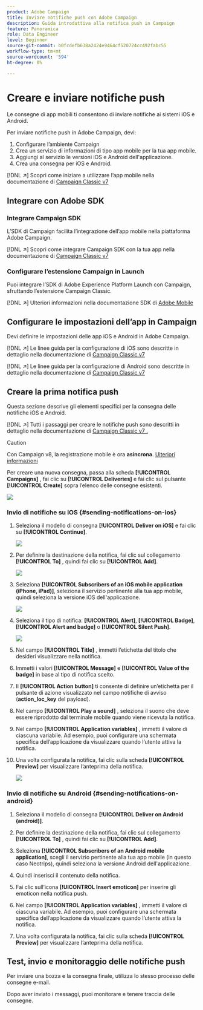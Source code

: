 ```yaml
---
product: Adobe Campaign
title: Inviare notifiche push con Adobe Campaign
description: Guida introduttiva alla notifica push in Campaign
feature: Panoramica
role: Data Engineer
level: Beginner
source-git-commit: b0fcdefb638a2424e9464cf520724cc492fabc55
workflow-type: tm+mt
source-wordcount: '594'
ht-degree: 0%

---
```


# Creare e inviare notifiche push

Le consegne di app mobili ti consentono di inviare notifiche ai sistemi iOS e Android.

Per inviare notifiche push in Adobe Campaign, devi:

1. Configurare l’ambiente Campaign
1. Crea un servizio di informazioni di tipo app mobile per la tua app mobile.
1. Aggiungi al servizio le versioni iOS e Android dell&#39;applicazione.
1. Crea una consegna per iOS e Android.

[!DNL :arrow_upper_right:] Scopri come iniziare a utilizzare l’app mobile nella documentazione di  [Campaign Classic v7](https://experienceleague.adobe.com/docs/campaign-classic/using/sending-messages/sending-push-notifications/about-mobile-app-channel.html)

## Integrare con Adobe SDK

### Integrare Campaign SDK

L’SDK di Campaign facilita l’integrazione dell’app mobile nella piattaforma Adobe Campaign.

[!DNL :arrow_upper_right:] Scopri come integrare Campaign SDK con la tua app nella documentazione di  [Campaign Classic v7](https://experienceleague.adobe.com/docs/campaign-classic/using/sending-messages/sending-push-notifications/integrating-campaign-sdk-into-the-mobile-application.html?lang=en#loading-campaign-sdk)

### Configurare l’estensione Campaign in Launch

Puoi integrare l’SDK di Adobe Experience Platform Launch con Campaign, sfruttando l’estensione Campaign Classic.

[!DNL :arrow_upper_right:] Ulteriori informazioni nella documentazione SDK di  [Adobe Mobile](https://aep-sdks.gitbook.io/docs/using-mobile-extensions/adobe-campaignclassic)

## Configurare le impostazioni dell’app in Campaign

Devi definire le impostazioni delle app iOS e Android in Adobe Campaign.

[!DNL :arrow_upper_right:] Le linee guida per la configurazione di iOS sono descritte in dettaglio nella documentazione di  [Campaign Classic v7](https://experienceleague.adobe.com/docs/campaign-classic/using/sending-messages/sending-push-notifications/configure-the-mobile-app/configuring-the-mobile-application.html?lang=en#sending-messages)

[!DNL :arrow_upper_right:] Le linee guida per la configurazione di Android sono descritte in dettaglio nella documentazione di  [Campaign Classic v7](https://experienceleague.adobe.com/docs/campaign-classic/using/sending-messages/sending-push-notifications/configure-the-mobile-app/configuring-the-mobile-application-android.html?lang=en#sending-messages)

## Creare la prima notifica push

Questa sezione descrive gli elementi specifici per la consegna delle notifiche iOS e Android.

[!DNL :arrow_upper_right:] Tutti i passaggi per creare le notifiche push sono descritti in dettaglio nella documentazione di  [Campaign Classic v7 .](https://experienceleague.adobe.com/docs/campaign-classic/using/sending-messages/sending-push-notifications/creating-notifications.html?lang=en#sending-notifications-on-ios)

>[!CAUTION]
>
>Con Campaign v8, la registrazione mobile è ora **asincrona**. [Ulteriori informazioni](../dev/staging.md)

Per creare una nuova consegna, passa alla scheda **[!UICONTROL Campaigns]** , fai clic su **[!UICONTROL Deliveries]** e fai clic sul pulsante **[!UICONTROL Create]** sopra l’elenco delle consegne esistenti.

![](assets/delivery_step_1.png)

### Invio di notifiche su iOS {#sending-notifications-on-ios}

1. Seleziona il modello di consegna **[!UICONTROL Deliver on iOS]** e fai clic su **[!UICONTROL Continue]**.

   ![](assets/push-template-ios.png)

1. Per definire la destinazione della notifica, fai clic sul collegamento **[!UICONTROL To]** , quindi fai clic su **[!UICONTROL Add]**.

   ![](assets/push-ios-select-target.png)

1. Seleziona **[!UICONTROL Subscribers of an iOS mobile application (iPhone, iPad)]**, seleziona il servizio pertinente alla tua app mobile, quindi seleziona la versione iOS dell&#39;applicazione.

   ![](assets/push-ios-subscribers.png)

1. Seleziona il tipo di notifica: **[!UICONTROL Alert]**, **[!UICONTROL Badge]**, **[!UICONTROL Alert and badge]** o **[!UICONTROL Silent Push]**.

   ![](assets/push-ios-alert.png)

1. Nel campo **[!UICONTROL Title]** , immetti l’etichetta del titolo che desideri visualizzare nella notifica.

1. Immetti i valori **[!UICONTROL Message]** e **[!UICONTROL Value of the badge]** in base al tipo di notifica scelto.

1. Il **[!UICONTROL Action button]** ti consente di definire un’etichetta per il pulsante di azione visualizzato nel campo notifiche di avviso (**action_loc_key** del payload).

1. Nel campo **[!UICONTROL Play a sound]** , seleziona il suono che deve essere riprodotto dal terminale mobile quando viene ricevuta la notifica.

1. Nel campo **[!UICONTROL Application variables]** , immetti il valore di ciascuna variabile. Ad esempio, puoi configurare una schermata specifica dell’applicazione da visualizzare quando l’utente attiva la notifica.

1. Una volta configurata la notifica, fai clic sulla scheda **[!UICONTROL Preview]** per visualizzare l’anteprima della notifica.

   ![](assets/push-ios-preview.png)

### Invio di notifiche su Android {#sending-notifications-on-android}

1. Seleziona il modello di consegna **[!UICONTROL Deliver on Android (android)]**.

   <!--![](assets/push-template-android.png)-->

1. Per definire la destinazione della notifica, fai clic sul collegamento **[!UICONTROL To]** , quindi fai clic su **[!UICONTROL Add]**.

   <!--![](assets/nmac_delivery_android_2.png)-->

1. Seleziona **[!UICONTROL Subscribers of an Android mobile application]**, scegli il servizio pertinente alla tua app mobile (in questo caso Neotrips), quindi seleziona la versione Android dell&#39;applicazione.

   <!--![](assets/push-android-select-target.png)-->

1. Quindi inserisci il contenuto della notifica.

   <!--![](assets/push-android-content.png)-->

1. Fai clic sull’icona **[!UICONTROL Insert emoticon]** per inserire gli emoticon nella notifica push.

1. Nel campo **[!UICONTROL Application variables]** , immetti il valore di ciascuna variabile. Ad esempio, puoi configurare una schermata specifica dell’applicazione da visualizzare quando l’utente attiva la notifica.

1. Una volta configurata la notifica, fai clic sulla scheda **[!UICONTROL Preview]** per visualizzare l’anteprima della notifica.

   <!--![](assets/push-android-preview.png)-->

## Test, invio e monitoraggio delle notifiche push

Per inviare una bozza e la consegna finale, utilizza lo stesso processo delle consegne e-mail.

Dopo aver inviato i messaggi, puoi monitorare e tenere traccia delle consegne.